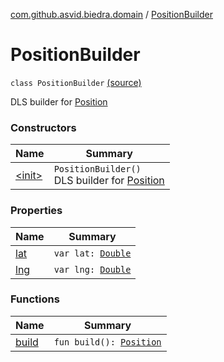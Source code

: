 [com.github.asvid.biedra.domain](../index.md) / [PositionBuilder](./index.md)

# PositionBuilder

`class PositionBuilder` [(source)](https://github.com/asvid/GdzieTaBiedra/tree/master/domain/src/main/java/com/github/asvid/biedra/domain/Position.kt#L26)

DLS builder for [Position](../-position/index.md)

### Constructors

| Name | Summary |
|---|---|
| [&lt;init&gt;](-init-.md) | `PositionBuilder()`<br>DLS builder for [Position](../-position/index.md) |

### Properties

| Name | Summary |
|---|---|
| [lat](lat.md) | `var lat: `[`Double`](https://kotlinlang.org/api/latest/jvm/stdlib/kotlin/-double/index.html) |
| [lng](lng.md) | `var lng: `[`Double`](https://kotlinlang.org/api/latest/jvm/stdlib/kotlin/-double/index.html) |

### Functions

| Name | Summary |
|---|---|
| [build](build.md) | `fun build(): `[`Position`](../-position/index.md) |
